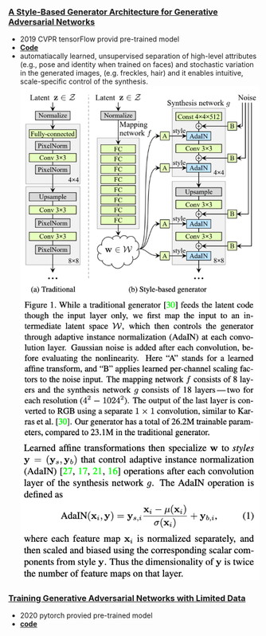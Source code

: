 ### [A Style-Based Generator Architecture for Generative Adversarial Networks](https://arxiv.org/abs/1812.04948)

- 2019 CVPR tensorFlow provid pre-trained model
- **[Code](https://github.com/NVlabs/stylegan)**
- automatiacally learned, unsupervised separation of high-level attributes (e.g., pose and identity when trained on faces) and stochastic variation in the generated images, (e.g. freckles, hair) and it enables intuitive, scale-specific control of the synthesis.
![figures](figures/styleGAN.png)
![figures](figures/adain.png)

### [Training Generative Adversarial Networks with Limited Data](https://arxiv.org/abs/2006.06676)

- 2020 pytorch provied pre-trained model
- **[code](https://github.com/NVlabs/stylegan2-ada-pytorch)**
